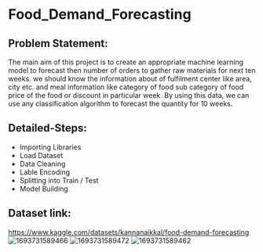 # Food_Demand_Forecasting

## Problem Statement:

The main aim of this project is to create an appropriate machine learning model to forecast then number of orders to gather raw materials for next ten weeks. we should know the information about of fulfilment center like area, city etc. and meal information like category of food sub category of food price of the food or discount in particular week. By using this data, we can use any classification algorithm to forecast the quantity for 10 weeks.

## Detailed-Steps: 

* Importing Libraries
* Load Dataset
* Data Cleaning
* Lable Encoding
* Splitting into Train / Test
* Model Building 

## Dataset link:
https://www.kaggle.com/datasets/kannanaikkal/food-demand-forecasting
![1693731589466](https://github.com/rakshithaelango/Food_Demand_Forecasting/assets/116090323/74eca4f5-3dfb-4a34-8494-d85eb95d2dc0)
![1693731589472](https://github.com/rakshithaelango/Food_Demand_Forecasting/assets/116090323/270921f6-5c26-4423-985d-4db6b3d759f4)
![1693731589462](https://github.com/rakshithaelango/Food_Demand_Forecasting/assets/116090323/431d0359-d01d-450c-a62d-da8da01248bd)
